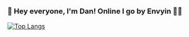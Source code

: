 ### 👋 Hey everyone, I'm Dan! Online I go by Envyin 😶‍🌫️



[![Top Langs](https://github-readme-stats.vercel.app/api/top-langs/?username=anuraghazra&layout=compact)](https://github.com/anuraghazra/github-readme-stats)
